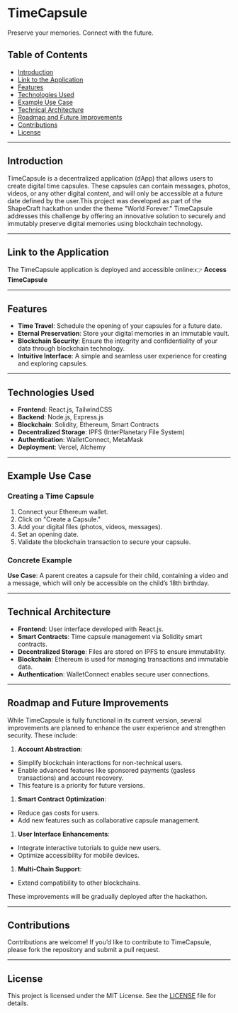 # TimeCapsule

Preserve your memories. Connect with the future.

## Table of Contents

- [Introduction](#introduction)
- [Link to the Application](#link-to-the-application)
- [Features](#features)
- [Technologies Used](#technologies-used)
- [Example Use Case](#example-use-case)
- [Technical Architecture](#technical-architecture)
- [Roadmap and Future Improvements](#roadmap-and-future-improvements)
- [Contributions](#contributions)
- [License](#license)

---

## Introduction

TimeCapsule is a decentralized application (dApp) that allows users to create digital time capsules. These capsules can contain messages, photos, videos, or any other digital content, and will only be accessible at a future date defined by the user.This project was developed as part of the ShapeCraft hackathon under the theme "World Forever." TimeCapsule addresses this challenge by offering an innovative solution to securely and immutably preserve digital memories using blockchain technology.

---

## Link to the Application

The TimeCapsule application is deployed and accessible online:👉 **Access TimeCapsule**

---

## Features

- **Time Travel**: Schedule the opening of your capsules for a future date.
- **Eternal Preservation**: Store your digital memories in an immutable vault.
- **Blockchain Security**: Ensure the integrity and confidentiality of your data through blockchain technology.
- **Intuitive Interface**: A simple and seamless user experience for creating and exploring capsules.

---

## Technologies Used

- **Frontend**: React.js, TailwindCSS
- **Backend**: Node.js, Express.js
- **Blockchain**: Solidity, Ethereum, Smart Contracts
- **Decentralized Storage**: IPFS (InterPlanetary File System)
- **Authentication**: WalletConnect, MetaMask
- **Deployment**: Vercel, Alchemy

---

## Example Use Case

### Creating a Time Capsule

1. Connect your Ethereum wallet.
1. Click on "Create a Capsule."
1. Add your digital files (photos, videos, messages).
1. Set an opening date.
1. Validate the blockchain transaction to secure your capsule.

### Concrete Example

**Use Case**: A parent creates a capsule for their child, containing a video and a message, which will only be accessible on the child’s 18th birthday.

---

## Technical Architecture

- **Frontend**: User interface developed with React.js.
- **Smart Contracts**: Time capsule management via Solidity smart contracts.
- **Decentralized Storage**: Files are stored on IPFS to ensure immutability.
- **Blockchain**: Ethereum is used for managing transactions and immutable data.
- **Authentication**: WalletConnect enables secure user connections.

---

## Roadmap and Future Improvements

While TimeCapsule is fully functional in its current version, several improvements are planned to enhance the user experience and strengthen security. These include:

1. **Account Abstraction**:

- Simplify blockchain interactions for non-technical users.
- Enable advanced features like sponsored payments (gasless transactions) and account recovery.
- This feature is a priority for future versions.

1. **Smart Contract Optimization**:

- Reduce gas costs for users.
- Add new features such as collaborative capsule management.

1. **User Interface Enhancements**:

- Integrate interactive tutorials to guide new users.
- Optimize accessibility for mobile devices.

1. **Multi-Chain Support**:

- Extend compatibility to other blockchains.

These improvements will be gradually deployed after the hackathon.

---

## Contributions

Contributions are welcome! If you’d like to contribute to TimeCapsule, please fork the repository and submit a pull request.

---

## License

This project is licensed under the MIT License. See the [LICENSE](LICENSE) file for details.
